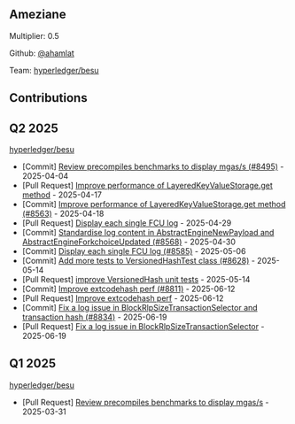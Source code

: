 
## Ameziane
Multiplier: 0.5

Github: [@ahamlat](https://github.com/ahamlat)

Team: [hyperledger/besu](https://github.com/hyperledger/besu/pulls?q=author%3Aahamlat)

## Contributions

## Q2 2025


[hyperledger/besu](https://github.com/hyperledger/besu)
* [Commit] [Review precompiles benchmarks to display mgas/s (#8495)](https://github.com/hyperledger/besu/commit/506a32ce7dc1a9ac64ae2083f43498c2bb867eb7) - 2025-04-04
* [Pull Request] [Improve performance of LayeredKeyValueStorage.get method](https://github.com/hyperledger/besu/pull/8563) - 2025-04-17
* [Commit] [Improve performance of LayeredKeyValueStorage.get method (#8563)](https://github.com/hyperledger/besu/commit/b6390a347b9287ed902a8bdf5f539e1d14fa5f26) - 2025-04-18
* [Pull Request] [Display each single FCU log](https://github.com/hyperledger/besu/pull/8585) - 2025-04-29
* [Commit] [Standardise log content in AbstractEngineNewPayload and AbstractEngineForkchoiceUpdated (#8568)](https://github.com/hyperledger/besu/commit/578805d8b7dfbc64455d29365a34c76fa4fb7783) - 2025-04-30
* [Commit] [Display each single FCU log (#8585)](https://github.com/hyperledger/besu/commit/14cdd1f618da9d31e70629c2707c0d2d47b28334) - 2025-05-06
* [Commit] [Add more tests to VersionedHashTest class (#8628)](https://github.com/hyperledger/besu/commit/21da649abc81e682076a78a0da9992ccc7dc3711) - 2025-05-14
* [Pull Request] [improve VersionedHash unit tests](https://github.com/hyperledger/besu/pull/8628) - 2025-05-14
* [Commit] [Improve extcodehash perf (#8811)](https://github.com/hyperledger/besu/commit/dda58fd5c9fcefe358ee6cad361c4441b24a19ea) - 2025-06-12
* [Pull Request] [Improve extcodehash perf](https://github.com/hyperledger/besu/pull/8811) - 2025-06-12
* [Commit] [Fix a log issue in BlockRlpSizeTransactionSelector and transaction hash (#8834)](https://github.com/hyperledger/besu/commit/27b84a3550364a330e796888fba977fdfdd9f071) - 2025-06-19
* [Pull Request] [Fix a log issue in BlockRlpSizeTransactionSelector](https://github.com/hyperledger/besu/pull/8834) - 2025-06-19
## Q1 2025

[hyperledger/besu](https://github.com/hyperledger/besu)
* [Pull Request] [Review precompiles benchmarks to display mgas/s](https://github.com/hyperledger/besu/pull/8495) - 2025-03-31
